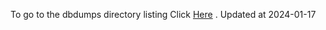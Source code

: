 To go to the dbdumps directory listing Click [Here](https://ipfs.io/ipfs/bafkreifxdoq27tnsyq7rsup5frl5eexmry3s76gzolaefnfpcocf7xqaxa) . Updated at 2024-01-17